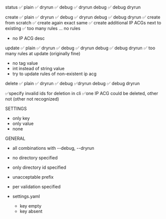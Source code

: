 status
✅ plain
✅ dryrun
✅ debug
✅ dryrun debug
✅ debug dryrun

create
✅ plain
✅ dryrun
✅ debug
✅ dryrun debug
✅ debug dryrun
✅ create from scratch
✅ create again exact same
✅ create additional IP ACGs next to existing
✅ too many rules
... no rules
- no IP ACG desc

update
✅ plain
✅ dryrun
✅ debug
✅ dryrun debug
✅ debug dryrun
✅ too many rules at update (originally fine)
- no tag value
- int instead of string value
- try to update rules of non-existent ip acg

delete
✅ plain
✅ dryrun
✅ debug
✅dryrun debug
✅ debug dryrun

✅specify invalid ids for deletion in cli
✅one IP ACG could be deleted, other not (other not recognized)

SETTINGS
- only key
- only value
- none

GENERAL
- all combinations with --debug, --dryrun


- no directory specified
- only directory id specified
- unacceptable prefix
- per validation specified

- settings.yaml
    - key empty
    - key absent